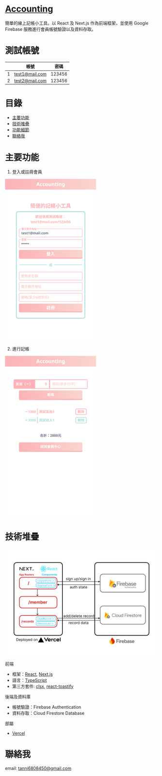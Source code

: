 # [Accounting](https://react-nextjs-practice-tau.vercel.app/)

簡單的線上記帳小工具。以 React 及 Next.js 作為前端框架，並使用 Google Firebase 服務進行會員帳號驗證以及資料存取。

# 測試帳號

|     | 帳號           | 密碼   |
| --- | -------------- | ------ |
| 1   | test1@mail.com | 123456 |
| 2   | test2@mail.com | 123456 |

# 目錄

- [主要功能](#主要功能)
- [技術堆疊](#技術堆疊)
- [功能細節](#功能細節)
- [聯絡我](#聯絡我)

# 主要功能

1. 登入或註冊會員

  <img src="./assets/feature_1.png" alt="Index Feature" width="300">

2. 進行記帳

  <img src="./assets/feature_2.png" alt="Record Feature" width="300">

# 技術堆疊

![Tech Stack](./assets/tech-stack.png)

前端

- 框架：[React](https://react.dev/), [Next.js](https://nextjs.org/)
- 語言：[TypeScript](https://www.typescriptlang.org/)
- 第三方套件: [clsx](https://github.com/lukeed/clsx), [react-toastify](https://github.com/fkhadra/react-toastify)

後端及資料庫

- 帳號驗證：Firebase Authentication
- 資料存取：Cloud Firestore Database

部屬

- [Vercel](https://vercel.com/)

# 聯絡我

email: [tanni6808450@gmail.com](mailto:tanni6808450@gmail.com)
